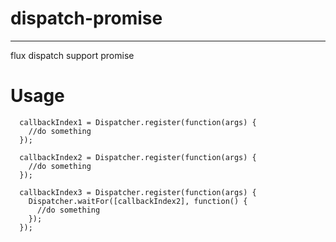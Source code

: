 # dispatch-promise
---
flux dispatch support promise

# Usage

```
  callbackIndex1 = Dispatcher.register(function(args) {
    //do something
  });
  
  callbackIndex2 = Dispatcher.register(function(args) {
    //do something
  });
  
  callbackIndex3 = Dispatcher.register(function(args) {
    Dispatcher.waitFor([callbackIndex2], function() {
      //do something
    });
  });
```
